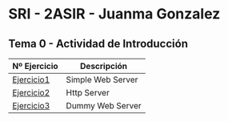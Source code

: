 # SRI - 2ASIR - Juanma Gonzalez

## Tema 0 - Actividad de Introducción

| Nº Ejercicio | Descripción |
|--------------|-------------|
|[Ejercicio1](Tema0/Ejercicio1)  |     Simple Web Server        |
|[Ejercicio2]()  |       Http Server      |
|[Ejercicio3]()  |   Dummy Web Server          |
